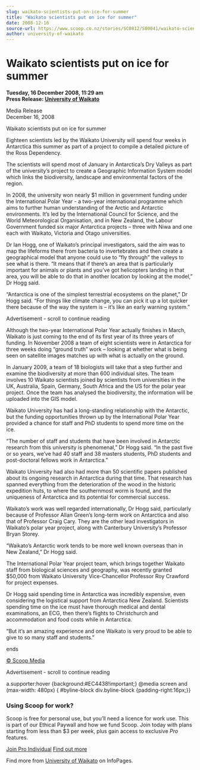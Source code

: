 ```yaml
---
slug: waikato-scientists-put-on-ice-for-summer
title: "Waikato scientists put on ice for summer"
date: 2008-12-16
source-url: https://www.scoop.co.nz/stories/SC0812/S00041/waikato-scientists-put-on-ice-for-summer.htm
author: university-of-waikato
---
```

Waikato scientists put on ice for summer
========================================

**Tuesday, 16 December 2008, 11:29 am**  
**Press Release: [University of Waikato](https://info.scoop.co.nz/University_of_Waikato)**

Media Release  
December 16, 2008  

Waikato scientists put on ice for summer

  
Eighteen scientists led by the Waikato University will spend four weeks in Antarctica this summer as part of a project to compile a detailed picture of the Ross Dependency.

The scientists will spend most of January in Antarctica’s Dry Valleys as part of the university’s project to create a Geographic Information System model which links the biodiversity, landscape and environmental factors of the region.

In 2008, the university won nearly $1 million in government funding under the International Polar Year - a two-year international programme which aims to further human understanding of the Arctic and Antarctic environments. It’s led by the International Council for Science, and the World Meteorological Organisation, and in New Zealand, the Labour Government funded six major Antarctica projects – three with Niwa and one each with Waikato, Victoria and Otago universities.

Dr Ian Hogg, one of Waikato’s principal investigators, said the aim was to map the lifeforms there from bacteria to invertebrates and then create a geographical model that anyone could use to “fly through” the valleys to see what is there. “It means that if there’s an area that is particularly important for animals or plants and you’ve got helicopters landing in that area, you will be able to do that in another location by looking at the model,” Dr Hogg said.

“Antarctica is one of the simplest terrestrial ecosystems on the planet,” Dr Hogg said. “For things like climate change, you can pick it up a lot quicker there because of the way the system is – it’s like an early warning system.”

Advertisement - scroll to continue reading





Although the two-year International Polar Year actually finishes in March, Waikato is just coming to the end of its first year of its three years of funding. In November 2008 a team of eight scientists were in Antarctica for three weeks doing “ground truth” work – looking at whether what is being seen on satellite images matches up with what is actually on the ground.

In January 2009, a team of 18 biologists will take that a step further and examine the biodiversity at more than 600 individual sites. The team involves 10 Waikato scientists joined by scientists from universities in the UK, Australia, Spain, Germany, South Africa and the US for the polar year project. Once the team has analysed the biodiversity, the information will be uploaded into the GIS model.

Waikato University has had a long-standing relationship with the Antarctic, but the funding opportunities thrown up by the International Polar Year provided a chance for staff and PhD students to spend more time on the ice.

“The number of staff and students that have been involved in Antarctic research from this university is phenomenal,” Dr Hogg said. “In the past five or so years, we’ve had 40 staff and 38 masters students, PhD students and post-doctoral fellows work in Antarctica.”

Waikato University had also had more than 50 scientific papers published about its ongoing research in Antarctica during that time. That research has spanned everything from the deterioration of the wood in the historic expedition huts, to where the southernmost worm is found, and the uniqueness of Antarctica and its potential for commercial success.

Waikato’s work was well regarded internationally, Dr Hogg said, particularly because of Professor Allan Green’s long-term work on Antarctica and also that of Professor Craig Cary. They are the other lead investigators in Waikato’s polar year project, along with Canterbury University’s Professor Bryan Storey.

“Waikato’s Antarctic work tends to be more well known overseas than in New Zealand,” Dr Hogg said.

The International Polar Year project team, which brings together Waikato staff from biological sciences and geography, was recently granted $50,000 from Waikato University Vice-Chancellor Professor Roy Crawford for project expenses.

Dr Hogg said spending time in Antarctica was incredibly expensive, even considering the logistical support from Antarctica New Zealand. Scientists spending time on the ice must have thorough medical and dental examinations, an ECG, then there’s flights to Christchurch and accommodation and food costs while in Antarctica.

“But it’s an amazing experience and one Waikato is very proud to be able to give to so many staff and students.”

ends

  

[© Scoop Media](http://www.scoop.co.nz/about/terms.html)  

Advertisement - scroll to continue reading



a.supporter:hover {background:#EC4438!important;} @media screen and (max-width: 480px) { #byline-block div.byline-block {padding-right:16px;}}

### Using Scoop for work?

Scoop is free for personal use, but you’ll need a licence for work use. This is part of our Ethical Paywall and how we fund Scoop. Join today with plans starting from less than $3 per week, plus gain access to exclusive _Pro_ features.  
  
[Join Pro Individual](https://pro.scoop.co.nz/Individual/?from=ProIn24) [Find out more](https://pro.scoop.co.nz/using-scoop-for-work/?from=ProIn24)

Find more from [University of Waikato](https://info.scoop.co.nz/University_of_Waikato) on InfoPages.